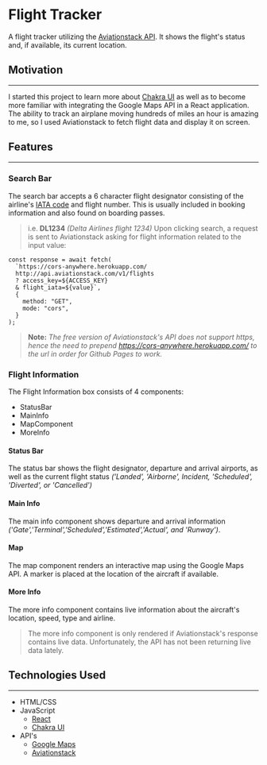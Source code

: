 # Flight Tracker

A flight tracker utilizing the [Aviationstack API](https://aviationstack.com/). It shows the flight's status and, if available, its current location.

## Motivation

---

I started this project to learn more about [Chakra UI](https://chakra-ui.com/) as well as to become more familiar with integrating the Google Maps API in a React application. The ability to track an airplane moving hundreds of miles an hour is amazing to me, so I used Aviationstack to fetch flight data and display it on screen.

## Features

---

### Search Bar

The search bar accepts a 6 character flight designator consisting of the airline's [IATA code](https://en.wikipedia.org/wiki/Airline_codes#IATA_airline_designator) and flight number. This is usually included in booking information and also found on boarding passes.

> i.e. **DL1234** _(Delta Airlines flight 1234)_
> Upon clicking search, a request is sent to Aviationstack asking for flight information related to the input value:

```
const response = await fetch(
  `https://cors-anywhere.herokuapp.com/
  http://api.aviationstack.com/v1/flights
  ? access_key=${ACCESS_KEY}
  & flight_iata=${value}`,
  {
    method: "GET",
    mode: "cors",
  }
);
```

> **Note:** _The free version of Aviationstack's API does not support https, hence the need to prepend https://cors-anywhere.herokuapp.com/ to the url in order for Github Pages to work._

### Flight Information

The Flight Information box consists of 4 components:

- StatusBar
- MainInfo
- MapComponent
- MoreInfo

#### Status Bar

The status bar shows the flight designator, departure and arrival airports, as well as the current flight status _('Landed', 'Airborne', Incident, 'Scheduled', 'Diverted', or 'Cancelled')_

#### Main Info

The main info component shows departure and arrival information _('Gate','Terminal','Scheduled','Estimated','Actual', and 'Runway')_.

#### Map

The map component renders an interactive map using the Google Maps API. A marker is placed at the location of the aircraft if available.

#### More Info

The more info component contains live information about the aircraft's location, speed, type and airline.

> The more info component is only rendered if Aviationstack's response contains live data. Unfortunately, the API has not been returning live data lately.

## Technologies Used

---

- HTML/CSS
- JavaScript
  - [React](https://github.com/facebook/react)
  - [Chakra UI](https://github.com/chakra-ui/chakra-ui)
- API's
  - [Google Maps](https://developers.google.com/maps/documentation/javascript/overview)
  - [Aviationstack](https://aviationstack.com/documentation)
